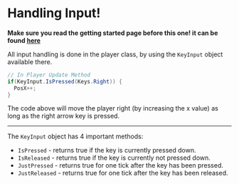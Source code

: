 # Handling Input!

**Make sure you read the getting started page before this one! it can be found [here](../README.md#getting-started)**

All input handling is done in the player class, by using the `KeyInput` object available there.
```csharp
// In Player Update Method
if(KeyInput.IsPressed(Keys.Right)) {
  PosX++;
}
```
The code above will move the player right (by increasing the x value) as long as the right arrow key is pressed.

-----------
The `KeyInput` object has 4 important methods:

* `IsPressed` - returns true if the key is currently pressed down.
* `IsReleased` - returns true if the key is currently not pressed down.
* `JustPressed` - returns true for one tick after the key has been pressed.
* `JustReleased` - returns true for one tick after the key has been released.
